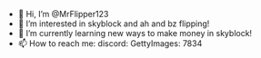 - 👋 Hi, I’m @MrFlipper123
- 👀 I’m interested in skyblock and ah and bz flipping!
- 🌱 I’m currently learning new ways to make money in skyblock!
- 📫 How to reach me: discord: GettyImages: 7834

<!---
MrFlipper123/MrFlipper123 is a ✨ special ✨ repository because its `README.md` (this file) appears on your GitHub profile.
You can click the Preview link to take a look at your changes.
--->
